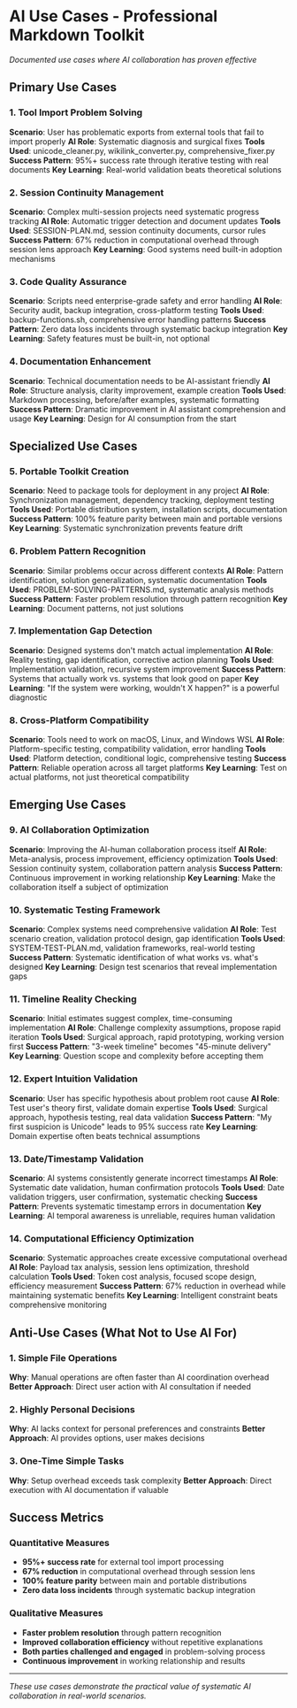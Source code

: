 # AI Use Cases - Professional Markdown Toolkit

*Documented use cases where AI collaboration has proven effective*

## Primary Use Cases

### 1. Tool Import Problem Solving
**Scenario**: User has problematic exports from external tools that fail to import properly
**AI Role**: Systematic diagnosis and surgical fixes
**Tools Used**: unicode_cleaner.py, wikilink_converter.py, comprehensive_fixer.py
**Success Pattern**: 95%+ success rate through iterative testing with real documents
**Key Learning**: Real-world validation beats theoretical solutions

### 2. Session Continuity Management
**Scenario**: Complex multi-session projects need systematic progress tracking
**AI Role**: Automatic trigger detection and document updates
**Tools Used**: SESSION-PLAN.md, session continuity documents, cursor rules
**Success Pattern**: 67% reduction in computational overhead through session lens approach
**Key Learning**: Good systems need built-in adoption mechanisms

### 3. Code Quality Assurance
**Scenario**: Scripts need enterprise-grade safety and error handling
**AI Role**: Security audit, backup integration, cross-platform testing
**Tools Used**: backup-functions.sh, comprehensive error handling patterns
**Success Pattern**: Zero data loss incidents through systematic backup integration
**Key Learning**: Safety features must be built-in, not optional

### 4. Documentation Enhancement
**Scenario**: Technical documentation needs to be AI-assistant friendly
**AI Role**: Structure analysis, clarity improvement, example creation
**Tools Used**: Markdown processing, before/after examples, systematic formatting
**Success Pattern**: Dramatic improvement in AI assistant comprehension and usage
**Key Learning**: Design for AI consumption from the start

## Specialized Use Cases

### 5. Portable Toolkit Creation
**Scenario**: Need to package tools for deployment in any project
**AI Role**: Synchronization management, dependency tracking, deployment testing
**Tools Used**: Portable distribution system, installation scripts, documentation
**Success Pattern**: 100% feature parity between main and portable versions
**Key Learning**: Systematic synchronization prevents feature drift

### 6. Problem Pattern Recognition
**Scenario**: Similar problems occur across different contexts
**AI Role**: Pattern identification, solution generalization, systematic documentation
**Tools Used**: PROBLEM-SOLVING-PATTERNS.md, systematic analysis methods
**Success Pattern**: Faster problem resolution through pattern recognition
**Key Learning**: Document patterns, not just solutions

### 7. Implementation Gap Detection
**Scenario**: Designed systems don't match actual implementation
**AI Role**: Reality testing, gap identification, corrective action planning
**Tools Used**: Implementation validation, recursive system improvement
**Success Pattern**: Systems that actually work vs. systems that look good on paper
**Key Learning**: "If the system were working, wouldn't X happen?" is a powerful diagnostic

### 8. Cross-Platform Compatibility
**Scenario**: Tools need to work on macOS, Linux, and Windows WSL
**AI Role**: Platform-specific testing, compatibility validation, error handling
**Tools Used**: Platform detection, conditional logic, comprehensive testing
**Success Pattern**: Reliable operation across all target platforms
**Key Learning**: Test on actual platforms, not just theoretical compatibility

## Emerging Use Cases

### 9. AI Collaboration Optimization
**Scenario**: Improving the AI-human collaboration process itself
**AI Role**: Meta-analysis, process improvement, efficiency optimization
**Tools Used**: Session continuity system, collaboration pattern analysis
**Success Pattern**: Continuous improvement in working relationship
**Key Learning**: Make the collaboration itself a subject of optimization

### 10. Systematic Testing Framework
**Scenario**: Complex systems need comprehensive validation
**AI Role**: Test scenario creation, validation protocol design, gap identification
**Tools Used**: SYSTEM-TEST-PLAN.md, validation frameworks, real-world testing
**Success Pattern**: Systematic identification of what works vs. what's designed
**Key Learning**: Design test scenarios that reveal implementation gaps

### 11. Timeline Reality Checking
**Scenario**: Initial estimates suggest complex, time-consuming implementation
**AI Role**: Challenge complexity assumptions, propose rapid iteration
**Tools Used**: Surgical approach, rapid prototyping, working version first
**Success Pattern**: "3-week timeline" becomes "45-minute delivery"
**Key Learning**: Question scope and complexity before accepting them

### 12. Expert Intuition Validation
**Scenario**: User has specific hypothesis about problem root cause
**AI Role**: Test user's theory first, validate domain expertise
**Tools Used**: Surgical approach, hypothesis testing, real data validation
**Success Pattern**: "My first suspicion is Unicode" leads to 95% success rate
**Key Learning**: Domain expertise often beats technical assumptions

### 13. Date/Timestamp Validation
**Scenario**: AI systems consistently generate incorrect timestamps
**AI Role**: Systematic date validation, human confirmation protocols
**Tools Used**: Date validation triggers, user confirmation, systematic checking
**Success Pattern**: Prevents systematic timestamp errors in documentation
**Key Learning**: AI temporal awareness is unreliable, requires human validation

### 14. Computational Efficiency Optimization
**Scenario**: Systematic approaches create excessive computational overhead
**AI Role**: Payload tax analysis, session lens optimization, threshold calculation
**Tools Used**: Token cost analysis, focused scope design, efficiency measurement
**Success Pattern**: 67% reduction in overhead while maintaining systematic benefits
**Key Learning**: Intelligent constraint beats comprehensive monitoring

## Anti-Use Cases (What Not to Use AI For)

### 1. Simple File Operations
**Why**: Manual operations are often faster than AI coordination overhead
**Better Approach**: Direct user action with AI consultation if needed

### 2. Highly Personal Decisions
**Why**: AI lacks context for personal preferences and constraints
**Better Approach**: AI provides options, user makes decisions

### 3. One-Time Simple Tasks
**Why**: Setup overhead exceeds task complexity
**Better Approach**: Direct execution with AI documentation if valuable

## Success Metrics

### Quantitative Measures
- **95%+ success rate** for external tool import processing
- **67% reduction** in computational overhead through session lens
- **100% feature parity** between main and portable distributions
- **Zero data loss incidents** through systematic backup integration

### Qualitative Measures
- **Faster problem resolution** through pattern recognition
- **Improved collaboration efficiency** without repetitive explanations
- **Both parties challenged and engaged** in problem-solving process
- **Continuous improvement** in working relationship and results

---

*These use cases demonstrate the practical value of systematic AI collaboration in real-world scenarios.* 